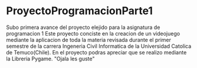# ProyectoProgramacionParte1
Subo primera avance del proyecto elejido para la asignatura de programacion 1 
Este proyecto conciste en la creacion de un videojuego mediante la aplicacion de toda la materia revisada durante
el primer semestre de la carrera Ingeneria Civil Informatica de la Universidad Catolica de Temuco(Chile).
En el proyecto podras apreciar que se realizo mediante la Libreria Pygame.
"Ojala les guste"
